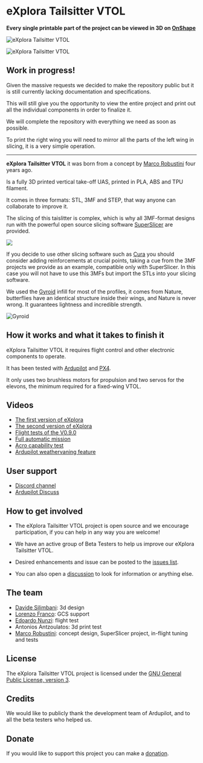 # eXplora Tailsitter VTOL

**Every single printable part of the project can be viewed in 3D on [OnShape](https://cad.onshape.com/documents/4c689e5b54cac6902d5813ec/w/fb80a5d05358b4e7959139db/e/8ae4df59a9bf6fdd0ec86a21)**

<img
  src="https://github.com/robustini/eXploraVTOL/blob/main/resources/explora_vtol_000.jpg"
  alt="eXplora Tailsitter VTOL"
  title="eXplora Tailsitter VTOL"
  style="display: inline-block; margin: 0 auto; max-width: 200px">

<img
  src="https://github.com/robustini/eXploraVTOL/blob/main/resources/explora_vtol_001.jpg"
  alt="eXplora Tailsitter VTOL"
  title="eXplora Tailsitter VTOL"
  style="display: inline-block; margin: 0 auto; max-width: 200px">

## Work in progress! ##

Given the massive requests we decided to make the repository public but it is still currently lacking documentation and specifications.

This will still give you the opportunity to view the entire project and print out all the individual components in order to finalize it.

We will complete the repository with everything we need as soon as possible.

To print the right wing you will need to mirror all the parts of the left wing in slicing, it is a very simple operation.

---

**eXplora Tailsitter VTOL** it was born from a concept by [Marco Robustini](https://www.linkedin.com/in/marco-robustini-a48a49a8/) four years ago.

Is a fully 3D printed vertical take-off UAS, printed in PLA, ABS and TPU filament.

It comes in three formats: STL, 3MF and STEP, that way anyone can collaborate to improve it.

The slicing of this taislitter is complex, which is why all 3MF-format designs run with the powerful open source slicing software [SuperSlicer](https://github.com/supermerill/SuperSlicer) are provided.

![](https://github.com/robustini/eXploraVTOL/blob/main/resources/wing1_superslicer.gif)

If you decide to use other slicing software such as [Cura](https://3dgbire.com/pages/ultimaker-cura) you should consider adding reinforcements at crucial points, taking a cue from the 3MF projects we provide as an example, compatible only with SuperSlicer.
In this case you will not have to use this 3MFs but import the STLs into your slicing software.

We used the [Gyroid](https://3dsolved.com/3d-printing-with-gyroid-infills-all-you-need-to-know/) infill for most of the profiles, it comes from Nature, butterflies have an identical structure inside their wings, and Nature is never wrong.
It guarantees lightness and incredible strength.

<img
  src="https://github.com/robustini/eXploraVTOL/blob/main/resources/gyroid.jpg"
  alt="Gyroid"
  title="Gyroid"
  style="display: inline-block; margin: 0 auto; max-width: 200px">


## How it works and what it takes to finish it ##

eXplora Tailsitter VTOL it requires flight control and other electronic components to operate.

It has been tested with [Ardupilot](https://ardupilot.org) and [PX4](https://px4.io).

It only uses two brushless motors for propulsion and two servos for the elevons, the minimum required for a fixed-wing VTOL.


## Videos ##

- [The first version of eXplora](https://youtu.be/43UC-_kWp0w)
- [The second version of eXplora](https://youtu.be/K6R6v6_kQL0)
- [Flight tests of the V0.9.0](https://youtu.be/hy-UXrUSplU)
- [Full automatic mission](https://youtu.be/9AJqqBkgcXk)
- [Acro capability test](https://youtu.be/VbT0gd1w8IY)
- [Ardupilot weathervaning feature](https://youtu.be/qcV7hz61uzA)


## User support ##

- [Discord channel](https://discord.gg/FuPXAzwt)
- [Ardupilot Discuss](https://discuss.ardupilot.org/t/explora-tailsitter-vtol-3d-printable-dual-motor-tailsitter/92341)


## How to get involved ##

- The eXplora Tailsitter VTOL project is open source and we encourage participation, if you can help in any way you are welcome!

- We have an active group of Beta Testers to help us improve our eXplora Tailsitter VTOL.

- Desired enhancements and issue can be posted to the [issues list](https://github.com/robustini/eXploraVTOL/issues).

- You can also open a [discussion](https://github.com/robustini/eXploraVTOL/discussions) to look for information or anything else.


## The team ##

- [Davide Silimbani](https://www.linkedin.com/in/davide-silimbani/): 3d design
- [Lorenzo Franco](https://www.linkedin.com/in/lorenzing/): GCS support
- [Edoardo Nunzi](https://www.linkedin.com/in/edoardo-nunzi-8176a31a2/): flight test
- Antonios Antzoulatos: 3d print test
- [Marco Robustini](https://www.linkedin.com/in/robustini/): concept design, SuperSlicer project, in-flight tuning and tests

## License ##

The eXplora Tailsitter VTOL project is licensed under the [GNU General Public License, version 3](https://github.com/robustini/eXploraVTOL/blob/main/LICENSE).


## Credits ##

We would like to publicly thank the development team of Ardupilot, and to all the beta testers who helped us.

## Donate ##

If you would like to support this project you can make a [donation](https://paypal.me/marcopter).
